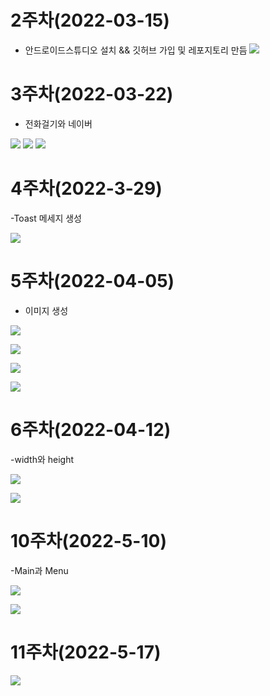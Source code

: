 # 2주차(2022-03-15)
- 안드로이드스튜디오 설치 && 깃허브 가입 및 레포지토리 만듬
<img width="" height="" src="./pic/2st_PNG.PNG"></img>

# 3주차(2022-03-22)
- 전화걸기와 네이버

<img width="" height="" src="./pic/3st_PNG.png"></img>
<img width="" height="" src="./pic/call_PNG.png"></img>
<img width="" height="" src="./pic/naver_PNG.png"></img>


# 4주차(2022-3-29)
-Toast 메세지 생성

<img width="" height="" src="./pic/4st_PNG.png"></img>


# 5주차(2022-04-05)
- 이미지 생성


<img width="" height="" src="./pic/5st_PNG.png"></img>

<img width="" height="" src="./pic/5st1_PNG.png"></img>

<img width="" height="" src="./pic/5st2_PNG.png"></img>

<img width="" height="" src="./pic/5st3_PNG.png"></img>




# 6주차(2022-04-12)
-width와 height


<img width="" height="" src="./pic/7st1_PNG.png"></img>

<img width="" height="" src="./pic/7st2_PNG.png"></img>








# 10주차(2022-5-10)
-Main과 Menu

<img width="" height="" src="./pic/10st7_PNG.png"></img>

<img width="" height="" src="./pic/10st7_1PNG.png"></img>



# 11주차(2022-5-17)

<img width="" height="" src="./pic/11st_PNG.png"></img>

